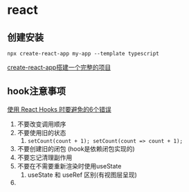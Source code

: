 # react

## 创建安装

`npx create-react-app my-app --template typescript`

[create-react-app搭建一个完整的项目](https://www.jianshu.com/p/1fb6c11676d2)

## hook注意事项

[使用 React Hooks 时要避免的6个错误](https://juejin.cn/post/7034695882347905060)

1. 不要改变调用顺序
2. 不要使用旧的状态
   1. `setCount(count + 1); setCount(count => count + 1);`
3. 不要创建旧的闭包 (hook是依赖闭包实现的)
4. 不要忘记清理副作用
5. 不要在不需要重新渲染时使用useState
   1. useState 和 useRef 区别(有视图层呈现)
6. 